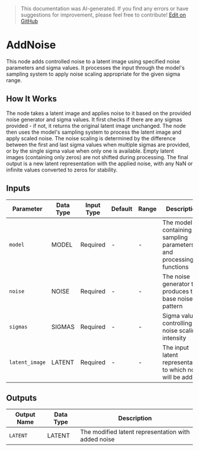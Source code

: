 > This documentation was AI-generated. If you find any errors or have suggestions for improvement, please feel free to contribute! [Edit on GitHub](https://github.com/Comfy-Org/embedded-docs/blob/main/comfyui_embedded_docs/docs/AddNoise/en.md)

# AddNoise

This node adds controlled noise to a latent image using specified noise parameters and sigma values. It processes the input through the model's sampling system to apply noise scaling appropriate for the given sigma range.

## How It Works

The node takes a latent image and applies noise to it based on the provided noise generator and sigma values. It first checks if there are any sigmas provided - if not, it returns the original latent image unchanged. The node then uses the model's sampling system to process the latent image and apply scaled noise. The noise scaling is determined by the difference between the first and last sigma values when multiple sigmas are provided, or by the single sigma value when only one is available. Empty latent images (containing only zeros) are not shifted during processing. The final output is a new latent representation with the applied noise, with any NaN or infinite values converted to zeros for stability.

## Inputs

| Parameter | Data Type | Input Type | Default | Range | Description |
|-----------|-----------|------------|---------|-------|-------------|
| `model` | MODEL | Required | - | - | The model containing sampling parameters and processing functions |
| `noise` | NOISE | Required | - | - | The noise generator that produces the base noise pattern |
| `sigmas` | SIGMAS | Required | - | - | Sigma values controlling the noise scaling intensity |
| `latent_image` | LATENT | Required | - | - | The input latent representation to which noise will be added |

## Outputs

| Output Name | Data Type | Description |
|-------------|-----------|-------------|
| `LATENT` | LATENT | The modified latent representation with added noise |
